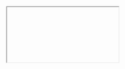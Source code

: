 # <iframe> parent/child playground
  
Created with CodeSandbox

CodeSandbox: https://codesandbox.io/s/github/canal874/jstest-iframe-parentcontents

Netlify: https://canal874-jstest-iframe-parentcontents.netlify.app/
